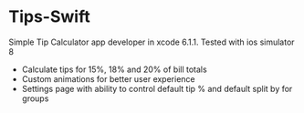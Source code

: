 Tips-Swift
==========

Simple Tip Calculator app developer in xcode 6.1.1. Tested with ios simulator 8

- Calculate tips for 15%, 18% and 20% of bill totals
- Custom animations for better user experience
- Settings page with ability to control default tip % and default split by for groups
